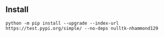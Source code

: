 Install
--------
```
python -m pip install --upgrade --index-url https://test.pypi.org/simple/ --no-deps nulltk-nhammond129
```